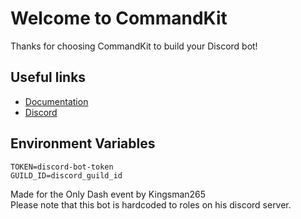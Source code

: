 # Welcome to CommandKit

Thanks for choosing CommandKit to build your Discord bot!

## Useful links

- [Documentation](https://commandkit.js.org)
- [Discord](https://ctrl.lol/discord)

## Environment Variables
```dotenv
TOKEN=discord-bot-token
GUILD_ID=discord_guild_id
```

Made for the Only Dash event by Kingsman265 \
Please note that this bot is hardcoded to roles on his  discord server.